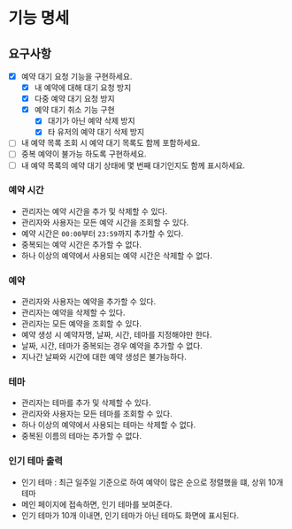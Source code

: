 # 기능 명세

## 요구사항

- [x] 예약 대기 요청 기능을 구현하세요.
    - [x] 내 예약에 대해 대기 요청 방지
    - [x] 다중 예약 대기 요청 방지
    - [x] 예약 대기 취소 기능 구현
        - [x] 대기가 아닌 예약 삭제 방지
        - [x] 타 유저의 예약 대기 삭제 방지
- [ ] 내 예약 목록 조회 시 예약 대기 목록도 함께 포함하세요.
- [ ] 중복 예약이 불가능 하도록 구현하세요.
- [ ] 내 예약 목록의 예약 대기 상태에 몇 번째 대기인지도 함께 표시하세요.

### 예약 시간

- 관리자는 예약 시간을 추가 및 삭제할 수 있다.
- 관리자와 사용자는 모든 예약 시간을 조회할 수 있다.
- 예약 시간은 `00:00`부터 `23:59`까지 추가할 수 있다.
- 중복되는 예약 시간은 추가할 수 없다.
- 하나 이상의 예약에서 사용되는 예약 시간은 삭제할 수 없다.

### 예약

- 관리자와 사용자는 예약을 추가할 수 있다.
- 관리자는 예약을 삭제할 수 있다.
- 관리자는 모든 예약을 조회할 수 있다.
- 예약 생성 시 예약자명, 날짜, 시간, 테마를 지정해야만 한다.
- 날짜, 시간, 테마가 중복되는 경우 예약을 추가할 수 없다.
- 지나간 날짜와 시간에 대한 예약 생성은 불가능하다.

### 테마

- 관리자는 테마를 추가 및 삭제할 수 있다.
- 관리자와 사용자는 모든 테마를 조회할 수 있다.
- 하나 이상의 예약에서 사용되는 테마는 삭제할 수 없다.
- 중복된 이름의 테마는 추가할 수 없다.

### 인기 테마 출력

- 인기 테마 : 최근 일주일 기준으로 하여 예약이 많은 순으로 정렬했을 떄, 상위 10개 테마
- 메인 페이지에 접속하면, 인기 테마를 보여준다.
- 인기 테마가 10개 이내면, 인기 테마가 아닌 테마도 화면에 표시된다.
